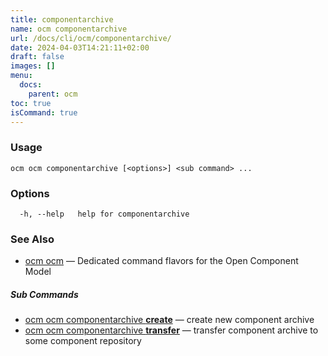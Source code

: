 ```yaml
---
title: componentarchive
name: ocm componentarchive
url: /docs/cli/ocm/componentarchive/
date: 2024-04-03T14:21:11+02:00
draft: false
images: []
menu:
  docs:
    parent: ocm
toc: true
isCommand: true
---
```

### Usage

```
ocm ocm componentarchive [<options>] <sub command> ...
```

### Options

```
  -h, --help   help for componentarchive
```

### See Also

* [ocm ocm](/docs/cli/cli)	 &mdash; Dedicated command flavors for the Open Component Model


##### Sub Commands

* [ocm ocm componentarchive <b>create</b>](/docs/cli/cli/componentarchive/create)	 &mdash; create new component archive
* [ocm ocm componentarchive <b>transfer</b>](/docs/cli/cli/componentarchive/transfer)	 &mdash; transfer component archive to some component repository


